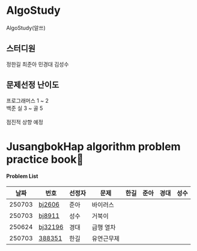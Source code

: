 # AlgoStudy
AlgoStudy(알쓰) 

## 스터디원 
정한길 최준아 민경대 김성수

## 문제선정 난이도
프로그래머스 1 ~ 2
<br>
백준 실 3 ~ 골 5 
<br>
<br>
점진적 상향 예정

# JusangbokHap algorithm problem practice book📝



#### Problem List
|날짜|번호|선정자|문제|한길|준아|경대|성수|
|---|---|---|---|---|---|---|---|
|250703|[bj2606](https://www.acmicpc.net/problem/2606)|준아|바이러스||||
|250703|[bj8911](https://www.acmicpc.net/problem/8911)|성수|거북이||||
|250624|[bj32196](https://www.acmicpc.net/problem/32196)|경대|급행 열차||||
|250703|[388351](https://school.programmers.co.kr/learn/courses/30/lessons/388351)|한길|유연근무제||||
